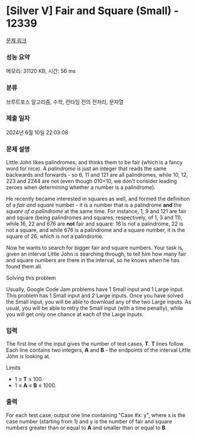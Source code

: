 # [Silver V] Fair and Square (Small) - 12339 

[문제 링크](https://www.acmicpc.net/problem/12339) 

### 성능 요약

메모리: 31120 KB, 시간: 56 ms

### 분류

브루트포스 알고리즘, 수학, 런타임 전의 전처리, 문자열

### 제출 일자

2024년 6월 10일 22:03:08

### 문제 설명

<p>Little John likes palindromes, and thinks them to be fair (which is a fancy word for nice). A <em>palindrome</em> is just an integer that reads the same backwards and forwards - so 6, 11 and 121 are all palindromes, while 10, 12, 223 and 2244 are not (even though 010=10, we don't consider leading zeroes when determining whether a number is a palindrome).</p>

<p>He recently became interested in squares as well, and formed the definition of a <em>fair and square</em> number - it is a number that is a palindrome <strong>and</strong> the <em>square of a palindrome</em> at the same time. For instance, 1, 9 and 121 are fair and square (being palindromes and squares, respectively, of 1, 3 and 11), while 16, 22 and 676 are <strong>not</strong> fair and square: 16 is not a palindrome, 22 is not a square, and while 676 is a palindrome and a square number, it is the square of 26, which is not a palindrome.</p>

<p>Now he wants to search for bigger fair and square numbers. Your task is, given an interval Little John is searching through, to tell him how many fair and square numbers are there in the interval, so he knows when he has found them all.</p>

<p>Solving this problem</p>

<p>Usually, Google Code Jam problems have 1 Small input and 1 Large input. This problem has 1 Small input and 2 Large inputs. Once you have solved the Small input, you will be able to download any of the two Large inputs. As usual, you will be able to retry the Small input (with a time penalty), while you will get only one chance at each of the Large inputs.</p>

### 입력 

 <p>The first line of the input gives the number of test cases, <strong>T</strong>. <strong>T</strong> lines follow. Each line contains two integers, <strong>A</strong> and <strong>B</strong> - the endpoints of the interval Little John is looking at.</p>

<p>Limits</p>

<ul>
	<li>1 ≤ <strong>T</strong> ≤ 100.</li>
	<li>1 ≤ <strong>A</strong> ≤ <strong>B</strong> ≤ 1000.</li>
</ul>

### 출력 

 <p>For each test case, output one line containing "Case #x: y", where x is the case number (starting from 1) and y is the number of fair and square numbers greater than or equal to <strong>A</strong> and smaller than or equal to <strong>B</strong>.</p>


